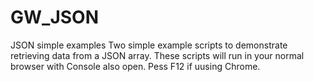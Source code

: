 # GW_JSON
JSON simple examples
Two simple example scripts to demonstrate retrieving data from a JSON array. These scripts will run in your normal browser with Console also open. Pess F12 if uusing Chrome.
